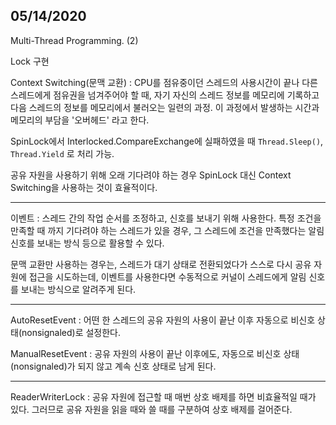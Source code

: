 ## 05/14/2020

Multi-Thread Programming. (2)

Lock 구현

Context Switching(문맥 교환) :
    CPU를 점유중이던 스레드의 사용시간이 끝나 다른 스레드에게 점유권을 넘겨주어야 할 때, 자기 자신의 스레드 정보를 메모리에 기록하고 다음 스레드의 정보를 메모리에서 불러오는 일련의 과정. 이 과정에서 발생하는 시간과 메모리의 부담을 '오버헤드' 라고 한다.

SpinLock에서 Interlocked.CompareExchange에 실패하였을 때 `Thread.Sleep()`, `Thread.Yield` 로 처리 가능.

공유 자원을 사용하기 위해 오래 기다려야 하는 경우 SpinLock 대신 Context Switching을 사용하는 것이 효율적이다.

---

이벤트 :
    스레드 간의 작업 순서를 조정하고, 신호를 보내기 위해 사용한다. 특정 조건을 만족할 때 까지 기다려야 하는 스레드가 있을 경우, 그 스레드에 조건을 만족했다는 알림 신호를 보내는 방식 등으로 활용할 수 있다.

문맥 교환만 사용하는 경우는, 스레드가 대기 상태로 전환되었다가 스스로 다시 공유 자원에 접근을 시도하는데, 이벤트를 사용한다면 수동적으로 커널이 스레드에게 알림 신호를 보내는 방식으로 알려주게 된다.

---

AutoResetEvent :
    어떤 한 스레드의 공유 자원의 사용이 끝난 이후 자동으로 비신호 상태(nonsignaled)로 설정한다.

ManualResetEvent :
    공유 자원의 사용이 끝난 이후에도, 자동으로 비신호 상태(nonsignaled)가 되지 않고 계속 신호 상태로 남게 된다.

---

ReaderWriterLock :
    공유 자원에 접근할 때 매번 상호 배제를 하면 비효율적일 때가 있다. 그러므로 공유 자원을 읽을 때와 쓸 때를 구분하여 상호 배제를 걸어준다.
